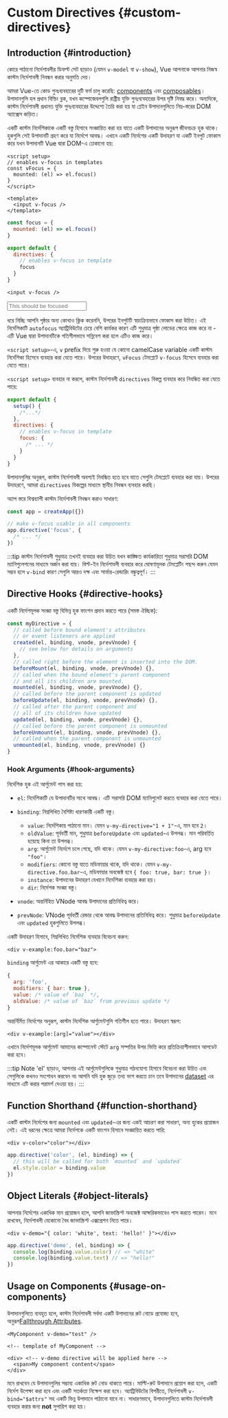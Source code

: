 # Custom Directives {#custom-directives}

<script setup>
const vFocus = {
  mounted: el => {
    el.focus()
  }
}
</script>

## Introduction {#introduction}

কোরে পাঠানো নির্দেশাবলীর ডিফল্ট সেট ছাড়াও (যেমন `v-model` বা `v-show`), Vue আপনাকে আপনার নিজস্ব কাস্টম নির্দেশাবলী নিবন্ধন করার অনুমতি দেয়।

আমরা Vue-তে কোড পুনঃব্যবহারের দুটি ফর্ম চালু করেছি: [components](/guide/essentials/component-basics) এবং [composables](./composables)। উপাদানগুলি হল প্রধান বিল্ডিং ব্লক, যখন কম্পোজেবলগুলি রাষ্ট্রীয় যুক্তি পুনঃব্যবহারের উপর দৃষ্টি নিবদ্ধ করে। অন্যদিকে, কাস্টম নির্দেশাবলী প্রধানত যুক্তি পুনঃব্যবহারের উদ্দেশ্যে তৈরি করা হয় যা প্লেইন উপাদানগুলিতে নিম্ন-স্তরের DOM অ্যাক্সেস জড়িত।

একটি কাস্টম নির্দেশিকাকে একটি বস্তু হিসাবে সংজ্ঞায়িত করা হয় যাতে একটি উপাদানের অনুরূপ জীবনচক্র হুক থাকে। হুকগুলি সেই উপাদানটি গ্রহণ করে যা নির্দেশে আবদ্ধ। এখানে একটি নির্দেশের একটি উদাহরণ যা একটি ইনপুট ফোকাস করে যখন উপাদানটি Vue দ্বারা DOM-এ ঢোকানো হয়:

<div class="composition-api">

```vue
<script setup>
// enables v-focus in templates
const vFocus = {
  mounted: (el) => el.focus()
}
</script>

<template>
  <input v-focus />
</template>
```

</div>

<div class="options-api">

```js
const focus = {
  mounted: (el) => el.focus()
}

export default {
  directives: {
    // enables v-focus in template
    focus
  }
}
```

```vue-html
<input v-focus />
```

</div>

<div class="demo">
  <input v-focus placeholder="This should be focused" />
</div>

ধরে নিচ্ছি আপনি পৃষ্ঠার অন্য কোথাও ক্লিক করেননি, উপরের ইনপুটটি স্বয়ংক্রিয়ভাবে ফোকাস করা উচিত। এই নির্দেশিকাটি `autofocus` অ্যাট্রিবিউটের চেয়ে বেশি কার্যকর কারণ এটি শুধুমাত্র পৃষ্ঠা লোডের ক্ষেত্রে কাজ করে না - এটি Vue দ্বারা উপাদানটিকে গতিশীলভাবে সন্নিবেশ করা হলে এটিও কাজ করে।

<div class="composition-api">

`<script setup>`-এ, `v` prefix দিয়ে শুরু হওয়া যে কোনো camelCase variable একটি কাস্টম নির্দেশিকা হিসেবে ব্যবহার করা যেতে পারে। উপরের উদাহরণে, `vFocus` টেমপ্লেটে `v-focus` হিসেবে ব্যবহার করা যেতে পারে।

`<script setup>` ব্যবহার না করলে, কাস্টম নির্দেশাবলী `directives` বিকল্প ব্যবহার করে নিবন্ধিত করা যেতে পারে:

```js
export default {
  setup() {
    /*...*/
  },
  directives: {
    // enables v-focus in template
    focus: {
      /* ... */
    }
  }
}
```

</div>

<div class="options-api">

উপাদানগুলির অনুরূপ, কাস্টম নির্দেশাবলী অবশ্যই নিবন্ধিত হতে হবে যাতে সেগুলি টেমপ্লেটে ব্যবহার করা যায়। উপরের উদাহরণে, আমরা `directives` বিকল্পের মাধ্যমে স্থানীয় নিবন্ধন ব্যবহার করছি।

</div>

অ্যাপ স্তরে বিশ্বব্যাপী কাস্টম নির্দেশাবলী নিবন্ধন করাও সাধারণ:

```js
const app = createApp({})

// make v-focus usable in all components
app.directive('focus', {
  /* ... */
})
```

:::tip
কাস্টম নির্দেশাবলী শুধুমাত্র তখনই ব্যবহার করা উচিত যখন কাঙ্ক্ষিত কার্যকারিতা শুধুমাত্র সরাসরি DOM ম্যানিপুলেশনের মাধ্যমে অর্জন করা যায়। বিল্ট-ইন নির্দেশাবলী ব্যবহার করে ঘোষণামূলক টেমপ্লেটিং পছন্দ করুন যেমন সম্ভব হলে `v-bind` কারণ সেগুলি আরও দক্ষ এবং সার্ভার-রেন্ডারিং বন্ধুত্বপূর্ণ।
:::

## Directive Hooks {#directive-hooks}

একটি নির্দেশমূলক সংজ্ঞা বস্তু বিভিন্ন হুক ফাংশন প্রদান করতে পারে (সমস্ত ঐচ্ছিক):

```js
const myDirective = {
  // called before bound element's attributes
  // or event listeners are applied
  created(el, binding, vnode, prevVnode) {
    // see below for details on arguments
  },
  // called right before the element is inserted into the DOM.
  beforeMount(el, binding, vnode, prevVnode) {},
  // called when the bound element's parent component
  // and all its children are mounted.
  mounted(el, binding, vnode, prevVnode) {},
  // called before the parent component is updated
  beforeUpdate(el, binding, vnode, prevVnode) {},
  // called after the parent component and
  // all of its children have updated
  updated(el, binding, vnode, prevVnode) {},
  // called before the parent component is unmounted
  beforeUnmount(el, binding, vnode, prevVnode) {},
  // called when the parent component is unmounted
  unmounted(el, binding, vnode, prevVnode) {}
}
```

### Hook Arguments {#hook-arguments}

নির্দেশিক হুক এই আর্গুমেন্ট পাস করা হয়:

- `el`: নির্দেশিকাটি যে উপাদানটির সাথে আবদ্ধ। এটি সরাসরি DOM ম্যানিপুলেট করতে ব্যবহার করা যেতে পারে।

- `binding`: নিম্নলিখিত বৈশিষ্ট্য ধারণকারী একটি বস্তু।

  - `value`: নির্দেশিকায় পাঠানো মান। যেমন `v-my-directive="1 + 1"`-এ, মান হবে `2`।
  - `oldValue`: পূর্ববর্তী মান, শুধুমাত্র `beforeUpdate` এবং `updated`-এ উপলব্ধ। মান পরিবর্তিত হয়েছে কিনা তা উপলব্ধ।
  - `arg`: আর্গুমেন্ট নির্দেশে চলে গেছে, যদি থাকে। যেমন `v-my-directive:foo`-এ, arg হবে `"foo"`।
  - `modifiers`: কোনো বস্তু যাতে মডিফায়ার থাকে, যদি থাকে। যেমন `v-my-directive.foo.bar`-এ, মডিফায়ার অবজেক্ট হবে `{ foo: true, bar: true }`।
  - `instance`: উপাদানের উদাহরণ যেখানে নির্দেশিকা ব্যবহার করা হয়।
  - `dir`: নির্দেশক সংজ্ঞা বস্তু।

- `vnode`: অন্তর্নিহিত VNode আবদ্ধ উপাদানের প্রতিনিধিত্ব করে।
- `prevNode`: VNode পূর্ববর্তী রেন্ডার থেকে আবদ্ধ উপাদানের প্রতিনিধিত্ব করে। শুধুমাত্র `beforeUpdate` এবং `updated` হুকগুলিতে উপলব্ধ।

একটি উদাহরণ হিসাবে, নিম্নলিখিত নির্দেশিক ব্যবহার বিবেচনা করুন:

```vue-html
<div v-example:foo.bar="baz">
```

`binding` আর্গুমেন্ট এর আকারে একটি বস্তু হবে:

```js
{
  arg: 'foo',
  modifiers: { bar: true },
  value: /* value of `baz` */,
  oldValue: /* value of `baz` from previous update */
}
```

অন্তর্নির্মিত নির্দেশের অনুরূপ, কাস্টম নির্দেশিক আর্গুমেন্টগুলি গতিশীল হতে পারে। উদাহরণ স্বরূপ:

```vue-html
<div v-example:[arg]="value"></div>
```

এখানে নির্দেশমূলক আর্গুমেন্ট আমাদের কম্পোনেন্ট স্টেটে `arg` সম্পত্তির উপর ভিত্তি করে প্রতিক্রিয়াশীলভাবে আপডেট করা হবে।

:::tip Note
'el' ছাড়াও, আপনার এই আর্গুমেন্টগুলিকে শুধুমাত্র পঠনযোগ্য হিসাবে বিবেচনা করা উচিত এবং সেগুলিকে কখনও সংশোধন করবেন না৷ আপনি যদি হুক জুড়ে তথ্য ভাগ করতে চান তবে উপাদানের [dataset](https://developer.mozilla.org/en-US/docs/Web/API/HTMLElement/dataset) এর মাধ্যমে এটি করার পরামর্শ দেওয়া হয়।
:::

## Function Shorthand {#function-shorthand}

একটি কাস্টম নির্দেশের জন্য `mounted` এবং `updated`-এর জন্য একই আচরণ করা সাধারণ, অন্য হুকের প্রয়োজন নেই। এই ধরনের ক্ষেত্রে আমরা নির্দেশকে একটি ফাংশন হিসাবে সংজ্ঞায়িত করতে পারি:

```vue-html
<div v-color="color"></div>
```

```js
app.directive('color', (el, binding) => {
  // this will be called for both `mounted` and `updated`
  el.style.color = binding.value
})
```

## Object Literals {#object-literals}

আপনার নির্দেশের একাধিক মান প্রয়োজন হলে, আপনি জাভাস্ক্রিপ্ট অবজেক্ট আক্ষরিকভাবেও পাস করতে পারেন। মনে রাখবেন, নির্দেশাবলী যেকোনো বৈধ জাভাস্ক্রিপ্ট এক্সপ্রেশন নিতে পারে।

```vue-html
<div v-demo="{ color: 'white', text: 'hello!' }"></div>
```

```js
app.directive('demo', (el, binding) => {
  console.log(binding.value.color) // => "white"
  console.log(binding.value.text) // => "hello!"
})
```

## Usage on Components {#usage-on-components}

উপাদানগুলিতে ব্যবহৃত হলে, কাস্টম নির্দেশাবলী সর্বদা একটি উপাদানের রুট নোডে প্রযোজ্য হবে, অনুরূপ[Fallthrough Attributes](/guide/components/attrs).

```vue-html
<MyComponent v-demo="test" />
```

```vue-html
<!-- template of MyComponent -->

<div> <!-- v-demo directive will be applied here -->
  <span>My component content</span>
</div>
```

মনে রাখবেন যে উপাদানগুলির সম্ভাব্য একাধিক রুট নোড থাকতে পারে। মাল্টি-রুট উপাদানে প্রয়োগ করা হলে, একটি নির্দেশ উপেক্ষা করা হবে এবং একটি সতর্কতা নিক্ষেপ করা হবে। অ্যাট্রিবিউটের বিপরীতে, নির্দেশাবলী `v-bind="$attrs"` সহ একটি ভিন্ন উপাদানে পাঠানো যাবে না। সাধারণভাবে, উপাদানগুলিতে কাস্টম নির্দেশাবলী ব্যবহার করার জন্য **not** সুপারিশ করা হয়।
